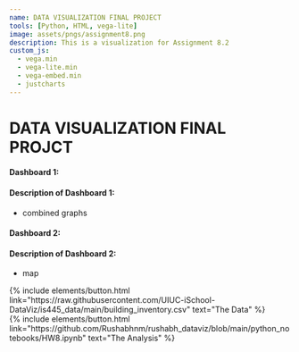 ```yaml
---
name: DATA VISUALIZATION FINAL PROJECT
tools: [Python, HTML, vega-lite]
image: assets/pngs/assignment8.png
description: This is a visualization for Assignment 8.2 
custom_js:
  - vega.min
  - vega-lite.min
  - vega-embed.min
  - justcharts
---
```


# DATA VISUALIZATION FINAL PROJCT

#### Dashboard 1:

<vegachart schema-url="{{ site.baseurl }}/assets/json/dashboard1.json" style="width: 100%"></vegachart>


#### Description of Dashboard 1:
- combined graphs

#### Dashboard 2:
<vegachart schema-url="{{ site.baseurl }}/assets/json/dashboard2.json" style="width: 100%"></vegachart>


#### Description of Dashboard 2:

- map
  
<div class="left">
{% include elements/button.html link="https://raw.githubusercontent.com/UIUC-iSchool-DataViz/is445_data/main/building_inventory.csv" text="The Data" %}
</div>

<div class="right">
{% include elements/button.html link="https://github.com/Rushabhnm/rushabh_dataviz/blob/main/python_notebooks/HW8.ipynb" text="The Analysis" %}
</div>
